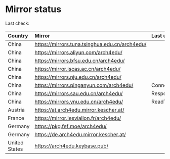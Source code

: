 <script src="./time.js"></script>
# Mirror status
Last check: <script type="text/javascript">localize(1670235742.1065934);</script>

|Country|Mirror|Last update|
|:------|:-----|:----------|
|China|https://mirrors.tuna.tsinghua.edu.cn/arch4edu/|<script type="text/javascript">localize(1670222154);</script>|
|China|https://mirrors.aliyun.com/arch4edu/|<script type="text/javascript">localize(1670135541);</script>|
|China|https://mirrors.bfsu.edu.cn/arch4edu/|<script type="text/javascript">localize(1670222154);</script>|
|China|https://mirror.iscas.ac.cn/arch4edu/|<script type="text/javascript">localize(1670178808);</script>|
|China|https://mirrors.nju.edu.cn/arch4edu/|<script type="text/javascript">localize(1670135541);</script>|
|China|https://mirrors.pinganyun.com/arch4edu/|ConnectTimeout|
|China|https://mirrors.sau.edu.cn/arch4edu/|Response 500|
|China|https://mirrors.ynu.edu.cn/arch4edu/|ReadTimeout|
|Austria|https://at.arch4edu.mirror.kescher.at/|<script type="text/javascript">localize(1670222154);</script>|
|France|https://mirror.lesviallon.fr/arch4edu/|<script type="text/javascript">localize(1670178808);</script>|
|Germany|https://pkg.fef.moe/arch4edu/|<script type="text/javascript">localize(1670222154);</script>|
|Germany|https://de.arch4edu.mirror.kescher.at/|<script type="text/javascript">localize(1670222154);</script>|
|United States|https://arch4edu.keybase.pub/|<script type="text/javascript">localize(1670178808);</script>|

<script src="./tablefilter/tablefilter.js"></script>
<script src="./table.js"></script>